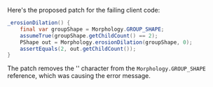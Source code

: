 Here's the proposed patch for the failing client code:

```java
_erosionDilation() {
    final var groupShape = Morphology.GROUP_SHAPE;
    assumeTrue(groupShape.getChildCount() == 2);
    PShape out = Morphology.erosionDilation(groupShape, 0);
    assertEquals(2, out.getChildCount());
}
```

The patch removes the '\' character from the `Morphology.GROUP_SHAPE` reference, which was causing the error message.